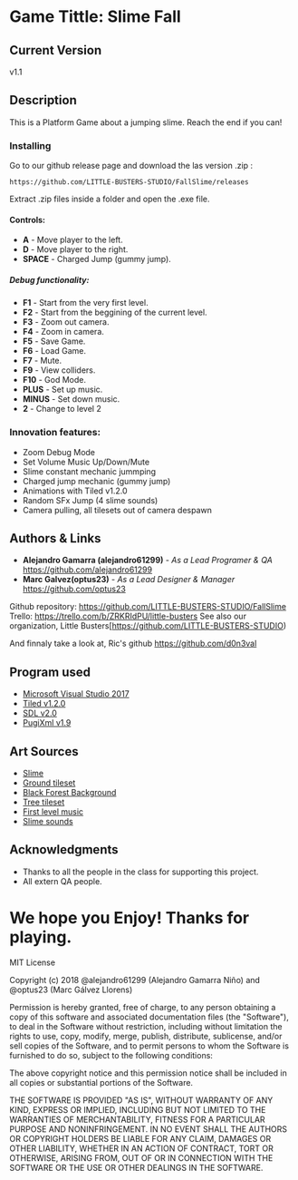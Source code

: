 # Game Tittle: Slime Fall

## Current Version
v1.1

## Description
This is a Platform Game about a jumping slime. Reach the end if you can!

### Installing
Go to our github release page and download the las version .zip : 

```
https://github.com/LITTLE-BUSTERS-STUDIO/FallSlime/releases
```
Extract .zip files inside a folder and open the .exe file.

#### Controls:
* **A** - Move player to the left.
* **D** - Move player to the right.
* **SPACE** - Charged Jump (gummy jump).

##### Debug functionality:
* **F1** - Start from the very first level.
* **F2** - Start from the beggining of the current level.
* **F3** - Zoom out camera.
* **F4** - Zoom in camera.
* **F5** - Save Game.
* **F6** - Load Game.
* **F7** - Mute.
* **F9** - View colliders.
* **F10** - God Mode.
* **PLUS** - Set up music.
* **MINUS** - Set down music.
* **2** - Change to level 2

### Innovation features:
* Zoom Debug Mode
* Set Volume Music Up/Down/Mute
* Slime constant mechanic jummping
* Charged jump mechanic (gummy jump)
* Animations with Tiled v1.2.0
* Random SFx Jump (4 slime sounds)
* Camera pulling, all tilesets out of camera despawn 


## Authors & Links
* **Alejandro Gamarra (alejandro61299)** - *As a Lead Programer & QA* https://github.com/alejandro61299
* **Marc Galvez(optus23)** - *As a Lead Designer & Manager*  https://github.com/optus23

Github repository: https://github.com/LITTLE-BUSTERS-STUDIO/FallSlime
Trello: https://trello.com/b/ZRKRIdPU/little-busters
See also our organization, Little Busters[https://github.com/LITTLE-BUSTERS-STUDIO) 

And finnaly take a look at, Ric's github  https://github.com/d0n3val

## Program used
* [Microsoft Visual Studio 2017](https://visualstudio.microsoft.com/es/vs/)
* [Tiled v1.2.0](https://www.mapeditor.org/)
* [SDL v2.0](https://www.libsdl.org/license.php)
* [PugiXml v1.9 ](https://pugixml.org/license.html)

## Art Sources
* [Slime](https://www.reddit.com/r/PixelArt/comments/3crdjh/oc_animation_practice_bouncy_slime/)
* [Ground tileset](https://aamatniekss.itch.io/free-pixelart-platformer-tileset)
* [Black Forest Background](https://edermunizz.itch.io/free-pixel-art-forest)
* [Tree tileset](https://genchevblog.wordpress.com/)
* [First level music](https://www.youtube.com/watch?v=u94lVZa9xXU)
* [Slime sounds](http://soundbible.com/tags-mine.html)

## Acknowledgments
* Thanks to all the people in the class for supporting this project.
* All extern QA people.


# We hope you Enjoy! Thanks for playing.

MIT License

Copyright (c) 2018 @alejandro61299 (Alejandro Gamarra Niño) and @optus23 (Marc Gálvez Llorens)

Permission is hereby granted, free of charge, to any person obtaining a copy
of this software and associated documentation files (the "Software"), to deal
in the Software without restriction, including without limitation the rights
to use, copy, modify, merge, publish, distribute, sublicense, and/or sell
copies of the Software, and to permit persons to whom the Software is
furnished to do so, subject to the following conditions:

The above copyright notice and this permission notice shall be included in all
copies or substantial portions of the Software.

THE SOFTWARE IS PROVIDED "AS IS", WITHOUT WARRANTY OF ANY KIND, EXPRESS OR
IMPLIED, INCLUDING BUT NOT LIMITED TO THE WARRANTIES OF MERCHANTABILITY,
FITNESS FOR A PARTICULAR PURPOSE AND NONINFRINGEMENT. IN NO EVENT SHALL THE
AUTHORS OR COPYRIGHT HOLDERS BE LIABLE FOR ANY CLAIM, DAMAGES OR OTHER
LIABILITY, WHETHER IN AN ACTION OF CONTRACT, TORT OR OTHERWISE, ARISING FROM,
OUT OF OR IN CONNECTION WITH THE SOFTWARE OR THE USE OR OTHER DEALINGS IN THE
SOFTWARE.
